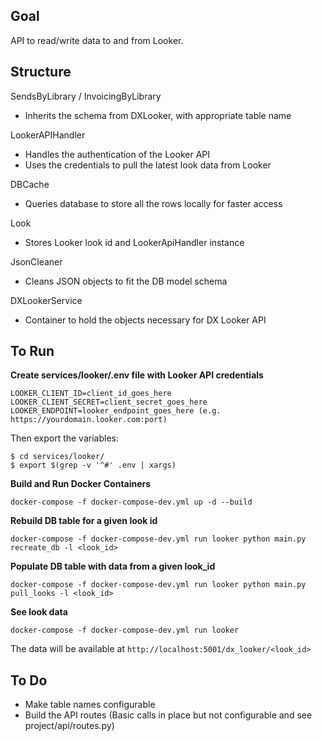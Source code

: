 **Goal**  
-
API to read/write data to and from Looker.


**Structure**  
-

SendsByLibrary / InvoicingByLibrary
- Inherits the schema from DXLooker, with appropriate table name

LookerAPIHandler  
- Handles the authentication of the Looker API
- Uses the credentials to pull the latest look data from Looker 

DBCache
- Queries database to store all the rows locally for faster access

Look
- Stores Looker look id and LookerApiHandler instance

JsonCleaner
- Cleans JSON objects to fit the DB model schema

DXLookerService
- Container to hold the objects necessary for DX Looker API

**To Run**  
- 
**Create services/looker/.env file with Looker API credentials**
```
LOOKER_CLIENT_ID=client_id_goes_here
LOOKER_CLIENT_SECRET=client_secret_goes_here
LOOKER_ENDPOINT=looker_endpoint_goes_here (e.g. https://yourdomain.looker.com:port)
```
Then export the variables:

```
$ cd services/looker/
$ export $(grep -v '^#' .env | xargs)
```

**Build and Run Docker Containers** 
```
docker-compose -f docker-compose-dev.yml up -d --build
```

**Rebuild DB table for a given look id**
```
docker-compose -f docker-compose-dev.yml run looker python main.py recreate_db -l <look_id>
```

**Populate DB table with data from a given look_id**  
```
docker-compose -f docker-compose-dev.yml run looker python main.py pull_looks -l <look_id>
```

**See look data**  
```
docker-compose -f docker-compose-dev.yml run looker
```
The data will be available at `http://localhost:5001/dx_looker/<look_id>`

**To Do**
-
- Make table names configurable
- Build the API routes (Basic calls in place but not configurable and see project/api/routes.py)
